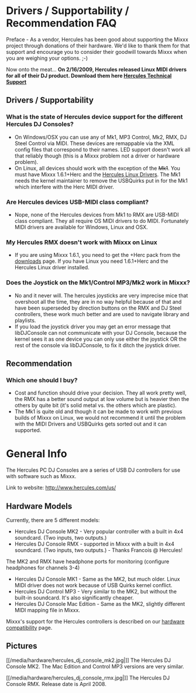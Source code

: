 # Drivers / Supportability / Recommendation FAQ

Preface - As a vendor, Hercules has been good about supporting the Mixxx
project through donations of their hardware. We'd like to thank them for
that support and encourage you to consider their goodwill towards Mixxx
when you are weighing your options. ;-)

Now onto the meat... **On 2/16/2009, Hercules released Linux MIDI
drivers for all of their DJ product. Download them here [Hercules
Technical
Support](http://ts.hercules.com/eng/index.php?pg=view_files&gid=2&fid=28&pid=215&cid=1#section1)**

## Drivers / Supportability

### What is the state of Hercules device support for the different Hercules DJ Consoles?

  - On Windows/OSX you can use any of Mk1, MP3 Control, Mk2, RMX, DJ
    Steel Control via MIDI. These devices are remappable via the XML
    config files that correspond to their names. LED support doesn't
    work all that reliably though (this is a Mixxx problem not a driver
    or hardware problem).
  - On Linux, all devices should work with the exception of the ~~Mk1~~.
    You must have Mixxx 1.6.1+Herc and the [Hercules Linux
    Drivers](http://ts.hercules.com/eng/index.php?pg=view_files&gid=2&fid=28&pid=215&cid=1#section1).
    The Mk1 needs the kernel maintainer to remove the USBQuirks put in
    for the Mk1 which interfere with the Herc MIDI driver.

### Are Hercules devices USB-MIDI class compliant?

  - Nope, none of the Hercules devices from Mk1 to RMX are USB-MIDI
    class compliant. They all require OS MIDI drivers to do MIDI.
    Fortunately MIDI drivers are available for Windows, Linux and OSX.

### My Hercules RMX doesn't work with Mixxx on Linux

  - If you are using Mixxx 1.6.1, you need to get the +Herc pack from
    the [downloads](http://mixxx.org/downloads/) page. If you have Linux
    you need 1.6.1+Herc and the Hercules Linux driver installed.

### Does the Joystick on the Mk1/Control MP3/Mk2 work in Mixxx?

  - No and it never will. The hercules joysticks are very imprecise mice
    that overshoot all the time, they are in no way helpful because of
    that and have been superseded by direction buttons on the RMX and DJ
    Steel controllers, these work much better and are used to navigate
    library and playlists.
  - If you load the joystick driver you may get an error message that
    libDJConsole can not communicate with your DJ Console, because the
    kernel sees it as one device you can only use either the joystick OR
    the rest of the console via libDJConsole, to fix it ditch the
    joystick driver.

## Recommendation

### Which one should I buy?

  - Cost and function should drive your decision. They all work pretty
    well, the RMX has a better sound output at low volume but is heavier
    then the others by quite bit (it's solid metal vs. the others which
    are plastic).
  - The Mk1 is quite old and though it can be made to work with previous
    builds of Mixxx on Linux, we would not recommend it until the
    problem with the MIDI Drivers and USBQuirks gets sorted out and it
    can supported.

# General Info

The Hercules PC DJ Consoles are a series of USB DJ controllers for use
with software such as Mixxx.

Link to website: <http://www.hercules.com/us/>

## Hardware Models

Currently, there are 5 different models:

  - Hercules DJ Console MK2 - Very popular controller with a built in
    4x4 soundcard. (Two inputs, two outputs.) 
  - Hercules DJ Console RMX - supported in Mixxx with a built in 4x4
    soundcard. (Two inputs, two outputs.) - Thanks Francois @ Hercules\!

The MK2 and RMX have headphone ports for monitoring (configure
headphones for channels 3-4)

  - Hercules DJ Console MK1 - Same as the MK2, but much older. Linux
    MIDI driver does not work because of USB Quirks kernel conflict.
  - Hercules DJ Control MP3 - Very similar to the MK2, but without the
    built-in soundcard. It's also significantly cheaper.
  - Hercules DJ Console Mac Edition - Same as the MK2, slightly
    different MIDI mapping file in Mixxx.

Mixxx's support for the Hercules controllers is described on our
[hardware compatibility](hardware_compatibility) page.

## Pictures

[[/media/hardware/hercules_dj_console_mk2.jpg|]] The Hercules DJ Console MK2.
The Mac Edition and Control MP3 versions are very similar.

[[/media/hardware/hercules_dj_console_rmx.jpg|]] The Hercules DJ Console RMX.
Release date is April 2008.
